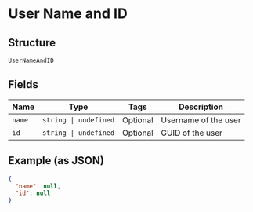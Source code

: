 
# User Name and ID

## Structure

`UserNameAndID`

## Fields

| Name | Type | Tags | Description |
|  --- | --- | --- | --- |
| `name` | `string \| undefined` | Optional | Username of the user |
| `id` | `string \| undefined` | Optional | GUID of the user |

## Example (as JSON)

```json
{
  "name": null,
  "id": null
}
```

